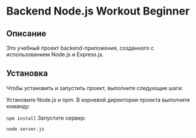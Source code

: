 # Backend Node.js Workout Beginner

## Описание
Это учебный проект backend-приложения, созданного с использованием Node.js и Express.js.

## Установка
Чтобы установить и запустить проект, выполните следующие шаги:

Установите Node.js и npm.
В корневой директории проекта выполните команду:

`npm install`
Запустите сервер:

`node server.js`

